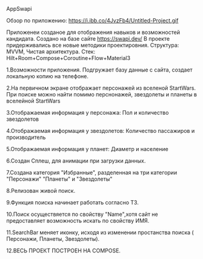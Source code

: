 AppSwapi

Обзор по приложению: https://i.ibb.co/4JvzFb4/Untitled-Project.gif


Приложенеи созданое для отображения навыков и возможностей кандидата. 
Создано на базе сайте https://swapi.dev/
В проекте придерживались все новые методики проектировния.
Структура: MVVM, Чистая архитектура. 
Стек: Hilt+Room+Compose+Coroutine+Flow+Material3

1.Возможности приложения. Подгружает базу данные с сайта, создает локальную копию на телефоне. 

2.На первичном экране отображает персонажей из вселеной StartWars. При поиске можно найти помимо перснонажей, звездолеты и планеты в вселейной StartWars 

3.Отображаемая информация у персонажа: Пол и количество звездолетов

4.Отображаемая информация у звездолетов: Количество пассажиров и производитель

5.Отображаемая информация у планет: Диаметр и население

6.Создан Сплеш, для анимации при загрузки данных. 

7.Создана категория "Избранные", разделенная на три категории "Персонажи" "Планеты" и  "Звездолеты"

8.Релизован живой поиск.

9.Функция поиска начинает работать согласно ТЗ.

10.Поиск осуществяется по свойству "Name",хотя сайт не предоставляет возможность искать по свойству ИМЯ.

11.SearchBar меняет иконку, исходя из изменении простанства поиска ( Персонажи, Планеты, Звездолеты). 

12.ВЕСЬ ПРОЕКТ ПОСТРОЕН НА COMPOSE. 
